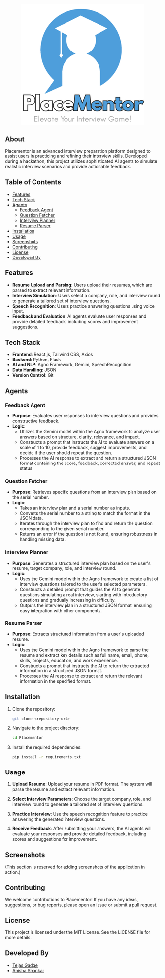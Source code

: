 <p align="center">
  <img src="Readme_img/placementor_logo.png" alt="Demo" width="400" />
</p>

## About

Placementor is an advanced interview preparation platform designed to assist users in practicing and refining their interview skills. Developed during a hackathon, this project utilizes sophisticated AI agents to simulate realistic interview scenarios and provide actionable feedback.

## Table of Contents

- [Features](#features)
- [Tech Stack](#tech-stack)
- [Agents](#agents)
  - [Feedback Agent](#feedback-agent)
  - [Question Fetcher](#question-fetcher)
  - [Interview Planner](#interview-planner)
  - [Resume Parser](#resume-parser)
- [Installation](#installation)
- [Usage](#usage)
- [Screenshots](#screenshots)
- [Contributing](#contributing)
- [License](#license)
- [Developed By](#developed-by)

## Features

- **Resume Upload and Parsing**: Users upload their resumes, which are parsed to extract relevant information.
- **Interview Simulation**: Users select a company, role, and interview round to generate a tailored set of interview questions.
- **Speech Recognition**: Users practice answering questions using voice input.
- **Feedback and Evaluation**: AI agents evaluate user responses and provide detailed feedback, including scores and improvement suggestions.

## Tech Stack

- **Frontend**: React.js, Tailwind CSS, Axios
- **Backend**: Python, Flask
- **AI and NLP**: Agno Framework, Gemini, SpeechRecognition
- **Data Handling**: JSON
- **Version Control**: Git

## Agents

### Feedback Agent

- **Purpose**: Evaluates user responses to interview questions and provides constructive feedback.
- **Logic**:
  - Utilizes the Gemini model within the Agno framework to analyze user answers based on structure, clarity, relevance, and impact.
  - Constructs a prompt that instructs the AI to evaluate answers on a scale of 1 to 10, provide feedback, suggest improvements, and decide if the user should repeat the question.
  - Processes the AI response to extract and return a structured JSON format containing the score, feedback, corrected answer, and repeat status.

### Question Fetcher

- **Purpose**: Retrieves specific questions from an interview plan based on the serial number.
- **Logic**:
  - Takes an interview plan and a serial number as inputs.
  - Converts the serial number to a string to match the format in the JSON data.
  - Iterates through the interview plan to find and return the question corresponding to the given serial number.
  - Returns an error if the question is not found, ensuring robustness in handling missing data.

### Interview Planner

- **Purpose**: Generates a structured interview plan based on the user's resume, target company, role, and interview round.
- **Logic**:
  - Uses the Gemini model within the Agno framework to create a list of interview questions tailored to the user's selected parameters.
  - Constructs a detailed prompt that guides the AI to generate questions simulating a real interview, starting with introductory questions and gradually increasing in difficulty.
  - Outputs the interview plan in a structured JSON format, ensuring easy integration with other components.

### Resume Parser

- **Purpose**: Extracts structured information from a user's uploaded resume.
- **Logic**:
  - Uses the Gemini model within the Agno framework to parse the resume and extract key details such as full name, email, phone, skills, projects, education, and work experience.
  - Constructs a prompt that instructs the AI to return the extracted information in a structured JSON format.
  - Processes the AI response to extract and return the relevant information in the specified format.

## Installation

1. Clone the repository:
   ```bash
   git clone <repository-url>
   ```

2. Navigate to the project directory:
   ```bash
   cd Placementor
   ```

3. Install the required dependencies:
   ```bash
   pip install -r requirements.txt
   ```

## Usage

1. **Upload Resume**: Upload your resume in PDF format. The system will parse the resume and extract relevant information.

2. **Select Interview Parameters**: Choose the target company, role, and interview round to generate a tailored set of interview questions.

3. **Practice Interview**: Use the speech recognition feature to practice answering the generated interview questions.

4. **Receive Feedback**: After submitting your answers, the AI agents will evaluate your responses and provide detailed feedback, including scores and suggestions for improvement.

## Screenshots

(This section is reserved for adding screenshots of the application in action.)

## Contributing

We welcome contributions to Placementor! If you have any ideas, suggestions, or bug reports, please open an issue or submit a pull request.

## License

This project is licensed under the MIT License. See the LICENSE file for more details.

## Developed By

- [Tejas Gadge](https://github.com/tejasgadge2504)
- [Anisha Shankar](https://github.com/hahaanisha)

